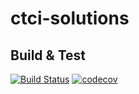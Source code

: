 # ctci-solutions #

## Build & Test ##
[![Build Status](https://travis-ci.org/andrewnitu/ctci-solutions.svg?branch=master)](https://travis-ci.org/andrewnitu/ctci-solutions)
[![codecov](https://codecov.io/gh/andrewnitu/ctci-solutions/branch/master/graph/badge.svg?token=R54TEqzBQP)](https://codecov.io/gh/andrewnitu/ctci-solutions)
